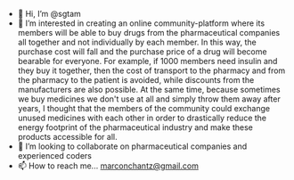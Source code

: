 - 👋 Hi, I’m @sgtam
- 👀 I’m interested in creating an online community-platform where its members will be able to buy drugs from the pharmaceutical companies all together and not individually by each member. In this way, the purchase cost will fall and the purchase price of a drug will become bearable for everyone. For example, if 1000 members need insulin and they  buy it together, then the cost of transport to the pharmacy and from the pharmacy to the patient is avoided, while discounts from the manufacturers are also possible. At the same time, because sometimes we buy medicines we don't use  at all and simply throw them away after years, I thought that the members of the community could exchange unused medicines with each other in order to drastically reduce the energy footprint of the pharmaceutical industry and make these products accessible for all.
- 💞️ I’m looking to collaborate on pharmaceutical companies and experienced coders
- 📫 How to reach me... marconchantz@gmail.com

<!---
sgtam/sgtam is a ✨ special ✨ repository because its `README.md` (this file) appears on your GitHub profile.
You can click the Preview link to take a look at your changes.
--->
